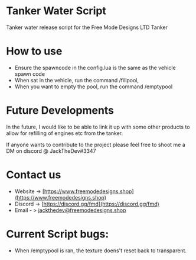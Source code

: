 # Tanker Water Script

Tanker water release script for the Free Mode Designs LTD Tanker

# How to use

- Ensure the spawncode in the config.lua is the same as the vehicle spawn code
- When sat in the vehicle, run the command /fillpool,
- When you want to empty the pool, run the command /emptypool

# Future Developments

In the future, I would like to be able to link it up with some other products to allow for refilling of engines etc from the tanker.

If anyone wants to contribute to the project please feel free to shoot me a DM on discord @ JackTheDev#3347

# Contact us

- Website -> [https://www.freemodedesigns.shop](https://www.freemodedesigns.shop)
- Discord -> [https://discord.gg/fmd](https://discord.gg/fmd)
- Email - > jackthedev@freemodedesigns.shop

# Current Script bugs:

- When /emptypool is ran, the texture doens't reset back to transparent.
